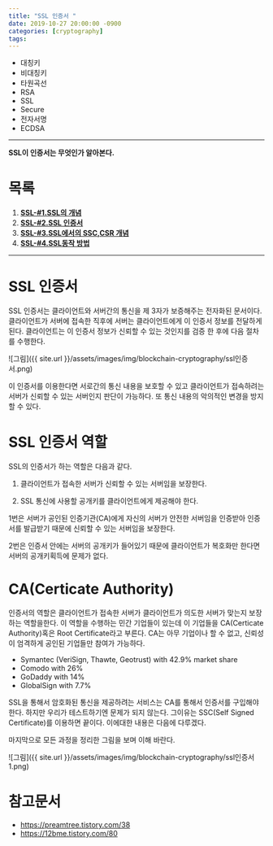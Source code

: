 ```yaml
---
title: "SSL 인증서 "
date: 2019-10-27 20:00:00 -0900
categories: [cryptography]
tags: 
---
```

- 대칭키
- 비대칭키
- 타원곡선
- RSA
- SSL
- Secure
- 전자서명
- ECDSA
---

**SSL이 인증서는 무엇인가 알아본다.**  
  
# 목록    
1. [**SSL-#1.SSL의 개념**](https://lbm93.github.io/development/cryptography/cryptography-SSL개념및암호화/)
2. [**SSL-#2.SSL 인증서**](https://lbm93.github.io/development/cryptography/cryptography-SSL인증서/)
3. [**SSL-#3.SSL에서의 SSC,CSR 개념**](https://lbm93.github.io/development/cryptography/cryptography-SSL(SSC,CSR)/)
4. [**SSL-#4.SSL동작 방법**](https://lbm93.github.io/development/cryptography/cryptography-SSL동작방법/)  
  
---

# SSL 인증서
SSL 인증서는 클라이언트와 서버간의 통신을 제 3자가 보증해주는 전자화된 문서이다. 클라이언트가 서버에 접속한 직후에 서버는 클라이언트에게 이 인증서 정보를 전달하게 된다. 클라이언트는 이 인증서 정보가 신뢰할 수 있는 것인지를 검증 한 후에 다음 절차를 수행한다.
  
![그림]({{ site.url }}/assets/images/img/blockchain-cryptography/ssl인증서.png)
  
이 인증서를 이용한다면 서로간의 통신 내용을 보호할 수 있고 클라이언트가 접속하려는 서버가 신뢰할 수 있는 서버인지 판단이 가능하다. 또 통신 내용의 악의적인 변경을 방지할 수 있다.  


# SSL 인증서 역할
SSL의 인증서가 하는 역할은 다음과 같다.

1. 클라이언트가 접속한 서버가 신뢰할 수 있는 서버임을 보장한다.
  
    
2. SSL 통신에 사용할 공개키를 클라이언트에게 제공해야 한다.  
  

1번은 서버가 공인된 인증기관(CA)에게 자신의 서버가 안전한 서버임을 인증받아 인증서를 발급받기 때문에 신뢰할 수 있는 서버임을 보장한다.  

2번은 인증서 안에는 서버의 공개키가 들어있기 때문에 클라이언트가 복호화만 한다면 서버의 공개키획득에 문제가 없다.  


# CA(Certicate Authority)
인증서의 역할은 클라이언트가 접속한 서버가 클라이언트가 의도한 서버가 맞는지 보장하는 역할을한다. 이 역할을 수행하는 민간 기업들이 있는데 이 기업들을 CA(Certicate Authority)혹은 Root Certificate라고 부른다.
CA는 아무 기업이나 할 수 없고, 신뢰성이 엄격하게 공인된 기업들만 참여가 가능하다.  

- Symantec (VeriSign, Thawte, Geotrust) with 42.9% market share
- Comodo with 26%
- GoDaddy with 14%
- GlobalSign with 7.7%

SSL을 통해서 암호화된 통신을 제공하려는 서비스는 CA를 통해서 인증서를 구입해야한다. 하지만 우리가 테스트하기엔 문제가 되지 않는다. 그이유는 SSC(Self Signed Certificate)를 이용하면 끝이다. 이에대한 내용은 다음에 다루겠다.  


마지막으로 모든 과정을 정리한 그림을 보며 이해 바란다.

![그림]({{ site.url }}/assets/images/img/blockchain-cryptography/ssl인증서1.png)

# 참고문서
- <https://preamtree.tistory.com/38>
- <https://12bme.tistory.com/80>
